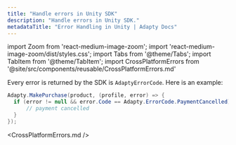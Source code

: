 ```yaml
---
title: "Handle errors in Unity SDK"
description: "Handle errors in Unity SDK."
metadataTitle: "Error Handling in Unity | Adapty Docs"
---
```


import Zoom from 'react-medium-image-zoom';
import 'react-medium-image-zoom/dist/styles.css';
import Tabs from '@theme/Tabs';
import TabItem from '@theme/TabItem';
import CrossPlatformErrors from '@site/src/components/reusable/CrossPlatformErrors.md'

Every error is returned by the SDK is `AdaptyErrorCode`. Here is an example:

```csharp showLineNumbers
Adapty.MakePurchase(product, (profile, error) => {
  if (error != null && error.Code == Adapty.ErrorCode.PaymentCancelled) {
      // payment cancelled
  }
});
```

<CrossPlatformErrors.md />